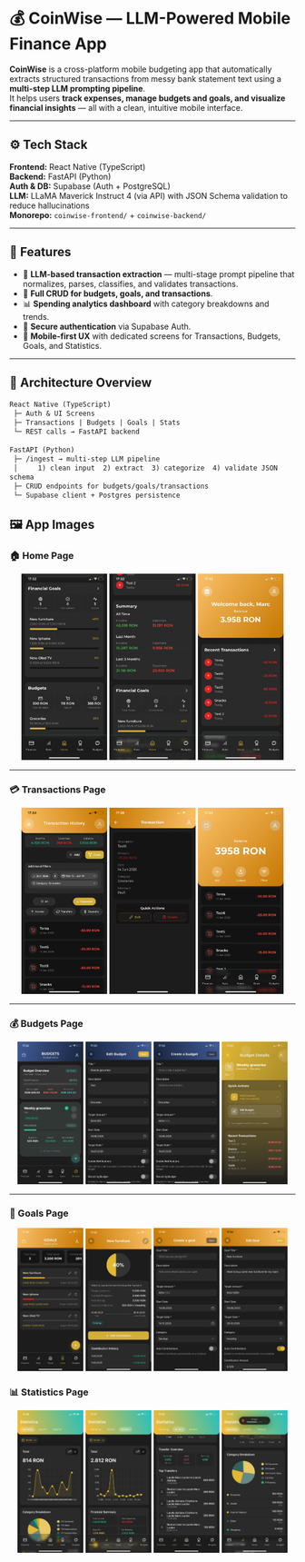 # 💰 CoinWise — LLM-Powered Mobile Finance App

**CoinWise** is a cross-platform mobile budgeting app that automatically extracts structured transactions from messy bank statement text using a **multi-step LLM prompting pipeline**.  
It helps users **track expenses, manage budgets and goals, and visualize financial insights** — all with a clean, intuitive mobile interface.

---

## ⚙️ Tech Stack

**Frontend:** React Native (TypeScript)  
**Backend:** FastAPI (Python)  
**Auth & DB:** Supabase (Auth + PostgreSQL)  
**LLM:** LLaMA Maverick Instruct 4 (via API) with JSON Schema validation to reduce hallucinations  
**Monorepo:** `coinwise-frontend/` + `coinwise-backend/`

---

## 🚀 Features

- 🧠 **LLM-based transaction extraction** — multi-stage prompt pipeline that normalizes, parses, classifies, and validates transactions.  
- 💸 **Full CRUD for budgets, goals, and transactions**.  
- 📊 **Spending analytics dashboard** with category breakdowns and trends.  
- 🔐 **Secure authentication** via Supabase Auth.  
- 📱 **Mobile-first UX** with dedicated screens for Transactions, Budgets, Goals, and Statistics.

---

## 🧩 Architecture Overview

```text
React Native (TypeScript)
 ├─ Auth & UI Screens
 ├─ Transactions | Budgets | Goals | Stats
 └─ REST calls → FastAPI backend

FastAPI (Python)
 ├─ /ingest → multi-step LLM pipeline
 │     1) clean input  2) extract  3) categorize  4) validate JSON schema
 ├─ CRUD endpoints for budgets/goals/transactions
 └─ Supabase client + Postgres persistence
```
## 🖼️ App Images

### 🏠 Home Page
<p align="center">
  <img src="./in-app-images/home.jpeg" width="30%" />
  <img src="./in-app-images/home2.jpeg" width="30%" />
  <img src="./in-app-images/home3.jpeg" width="30%" />
</p>

---

### 💳 Transactions Page
<p align="center">
  <img src="./in-app-images/transactions-history.jpeg" width="30%" />
  <img src="./in-app-images/transaction.jpeg" width="30%" />
  <img src="./in-app-images/transactions.jpeg" width="30%" />
</p>

---

### 💰 Budgets Page
<p align="center">
  <img src="./in-app-images/budgets.jpeg" width="23%" />
  <img src="./in-app-images/edit-budget.jpeg" width="23%" />
  <img src="./in-app-images/create-budget.jpeg" width="23%" />
 <img src="./in-app-images/budget-details.jpeg" width="23%" />
</p>

---

### 🎯 Goals Page
<p align="center">
  <img src="./in-app-images/goals.jpeg" width="23%" />
  <img src="./in-app-images/goal.jpeg" width="23%" />
  <img src="./in-app-images/create-goal.jpeg" width="23%" />
  <img src="./in-app-images/edit-goal.jpeg" width="23%" />
</p>

### 📊 Statistics Page
<p align="center">
  <img src="./in-app-images/stats1.jpeg" width="23%" />
  <img src="./in-app-images/stats2.jpeg" width="23%" />
  <img src="./in-app-images/stats3.jpeg" width="23%" />
  <img src="./in-app-images/stats4.jpeg" width="23%" />
</p>

